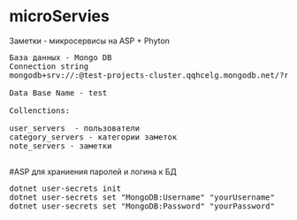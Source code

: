 # microServies
Заметки - микросервисы на ASP + Phyton

<pre>
База данных - Mongo DB
Connection string 
mongodb+srv://<username>:<password>@test-projects-cluster.qqhcelg.mongodb.net/?retryWrites=true&w=majority&appName=test-projects-cluster

Data Base Name - test

Collenctions:

user_servers  - пользователи
category_servers - категории заметок
note_servers - заметки

</pre>

#ASP 
для храниения паролей и логина к БД 
<pre>
dotnet user-secrets init
dotnet user-secrets set "MongoDB:Username" "yourUsername"
dotnet user-secrets set "MongoDB:Password" "yourPassword"
</pre>